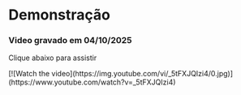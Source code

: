 <h1>Demonstração</h1>
<h3>Video gravado em 04/10/2025</h3>

<p>Clique abaixo para assistir</p>
[![Watch the video](https://img.youtube.com/vi/_5tFXJQIzi4/0.jpg)](https://www.youtube.com/watch?v=_5tFXJQIzi4)


